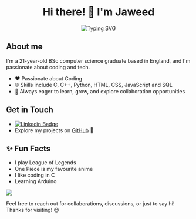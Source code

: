 <h1 align="center"><b> Hi there! 👋 I'm Jaweed </b></h1>

<p align="center">
<a href="https://git.io/typing-svg"><img src="https://readme-typing-svg.demolab.com?font=Fira+Code&size=25&pause=1000&center=true&vCenter=true&random=false&width=600&height=100&lines=Computer+Science+Graduate;Active+Learner;Passionate+About+Coding" alt="Typing SVG" /></a>
</p>

## **About me**
I'm a 21-year-old BSc computer science graduate based in England, and I'm passionate about coding and tech.
- ❤️ Passionate about Coding
- 🌐 Skills include C, C++, Python, HTML, CSS, JavaScript and SQL
- 🌱 Always eager to learn, grow, and explore collaboration opportunities

## Get in Touch
- [![Linkedin Badge](https://img.shields.io/badge/-Jaweed_Inayathulla-0e76a8?style=flat&labelColor=0e76a8&logo=linkedin&logoColor=white)](https://www.linkedin.com/in/jaweedinayathulla/)
- Explore my projects on [GitHub](https://github.com/InaJaweed?tab=repositories) 🚀

## ✨ Fun Facts
 - I play League of Legends
 - One Piece is my favourite anime
 - I like coding in C
 - Learning Arduino

<!-- GitHub stats from https://github.com/anuraghazra/github-readme-stats -->
![](https://github-readme-stats.vercel.app/api?username=InaJaweed&theme=radical&hide_border=false&include_all_commits=true&count_private=true)<br/>

Feel free to reach out for collaborations, discussions, or just to say hi! Thanks for visiting! 😊
